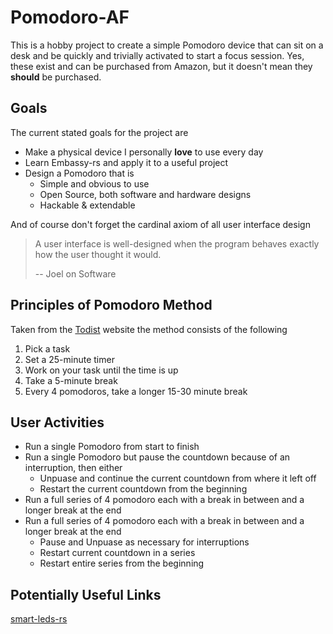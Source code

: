 # Pomodoro-AF

This is a hobby project to create a simple Pomodoro device that can sit on a
desk and be quickly and trivially activated to start a focus session. Yes,
these exist and can be purchased from Amazon, but it doesn't mean they
**should** be purchased.

## Goals
The current stated goals for the project are

- Make a physical device I personally **love** to use every day
- Learn Embassy-rs and apply it to a useful project
- Design a Pomodoro that is
    - Simple and obvious to use
    - Open Source, both software and hardware designs
    - Hackable & extendable

And of course don't forget the cardinal axiom of all user interface design
> A user interface is well-designed when the program behaves exactly how the user thought it would.
>
>  -- Joel on Software

## Principles of Pomodoro Method
Taken from the [Todist](https://todoist.com/productivity-methods/pomodoro-technique) website the method consists of the following

1. Pick a task
2. Set a 25-minute timer
3. Work on your task until the time is up
4. Take a 5-minute break
5. Every 4 pomodoros, take a longer 15-30 minute break

## User Activities

- Run a single Pomodoro from start to finish
- Run a single Pomodoro but pause the countdown because of an interruption, then either
    - Unpuase and continue the current countdown from where it left off
    - Restart the current countdown from the beginning
- Run a full series of 4 pomodoro each with a break in between and a longer break at the end
- Run a full series of 4 pomodoro each with a break in between and a longer break at the end
    - Pause and Unpuase as necessary for interruptions
    - Restart current countdown in a series
    - Restart entire series from the beginning

## Potentially Useful Links
[smart-leds-rs](https://github.com/smart-leds-rs/smart-leds-samples/blob/master/stm32f411-examples/examples/stm32f411_example_spi_rainbow.rs)

